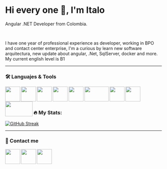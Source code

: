 <h1> Hi every one 👋, I'm Italo</h1>

Angular .NET Developer from Colombia.

<br>

I have one year of professional experience as developer, working in BPO and contact center enterprise, I'm a curious by learn new software arquitectura, new update about angular, .Net, SqlServer, docker and more.
My current english level is B1

<hr>



<h3>🛠️ Languajes & Tools </h3>

<img src="https://upload.wikimedia.org/wikipedia/commons/thumb/c/cf/Angular_full_color_logo.svg/2048px-Angular_full_color_logo.svg.png" align="left" height="48" width="48" >
<img src="https://upload.wikimedia.org/wikipedia/commons/7/7d/Microsoft_.NET_logo.svg" align="left" height="48" width="48" >
<img src="https://mvpcluster.com/wp-content/uploads/2016/04/sql-server-1.png" align="left" height="48" width="48">

<img src="https://upload.wikimedia.org/wikipedia/commons/thumb/4/4c/Typescript_logo_2020.svg/1200px-Typescript_logo_2020.svg.png" align="left" height="48" width="48">
<img src="https://upload.wikimedia.org/wikipedia/commons/thumb/9/99/Unofficial_JavaScript_logo_2.svg/1200px-Unofficial_JavaScript_logo_2.svg.png" align="left" height="48" width="48">
<img src="https://desarrolloweb.com/storage/tag_images/actual/BzOL16MEqsKOe0VThjF6FXPBi0uyK16lkTety9Wz.png" align="left" height="48" width="78">
<img src="https://aprenderbigdata.com/wp-content/uploads/docker-logo-1024x876.png" align="left" height="48" width="48">
<img src="https://www.redhat.com/cms/managed-files/tux-327x360.png" align="left" height="48" width="48">
<img src="https://www.asterisk.org/wp-content/uploads/asterisk-logo-fb-share.png" align="left" height="48" width="88">

<br>
<br>
<br>


<h3> 🔥 My Stats: </h3>

[![GitHub Streak](http://github-readme-streak-stats.herokuapp.com?user=italoAGuevara&theme=dark&background=000000)](https://git.io/streak-stats)


<hr>

<h3> 📲 Contact me</h3>

<a href="https://www.linkedin.com/in/italo-alberto-guevara-villamil-a6b55620b/"><img src="https://cdn-icons-png.flaticon.com/512/174/174857.png" align="left" height="48" width="48" ></a>
<a href="https://wa.me/573138456818?text=Hola%20Italo"><img src="https://upload.wikimedia.org/wikipedia/commons/thumb/6/6b/WhatsApp.svg/479px-WhatsApp.svg.png" align="left" height="48" width="48" ></a>
<a href="mailto:italo.guevarav@gmail.com"><img src="https://cdn.icon-icons.com/icons2/1826/PNG/512/4202011emailgmaillogomailsocialsocialmedia-115677_115624.png" align="left" height="48" width="48" ></a>








